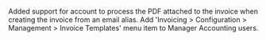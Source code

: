 Added support for account to process the PDF attached to the invoice when creating the invoice from an email alias.
Add 'Invoicing > Configuration > Management > Invoice Templates' menu item to Manager Accounting users.
